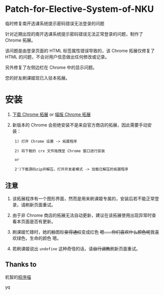 # Patch-for-Elective-System-of-NKU
临时修复南开选课系统提示密码错误无法登录的问题

针对近期出现的南开选课系统提示密码错误无法正常登录的问题，制作了 Chrome 拓展。

该问题是由登录页面的 HTML 标签属性错误导致的，该 Chrome 拓展仅修复了 HTML 的问题，不会对用户信息做出任何修改或记录。

另外修复了左侧边栏在 Chrome 中的显示问题。

您的好友刷课姬现已入驻本拓展。

# 安装
1. [下载 Chrome 拓展](https://github.com/Neon4o4/Patch-for-Elective-System-of-NKU/releases/latest)   or    [喵版 Chrome 拓展](https://github.com/NKUCodingCat/Patch-for-Elective-System-of-NKU/releases/latest)
2. 新版本的 Chrome 会拒绝安装不是来自官方商店的拓展，因此需要手动安装：

        1) 打开 Chrome 设置 -> 拓展程序

        2) 将下载的 crx 文件拖拽至 Chrome 窗口进行安装
        
        or 
        
        2')下载源码zip并解压，打开开发者模式 -> 加载已解压的拓展程序
        
## 注意
1. 该拓展程序有一个图形界面，然而是用来刷课姬专属的，安装后若不能正常登录，请刷新页面重试。

2. 由于非 Chrome 商店的拓展无法自动更新，建议在该拓展使用出现异常时查看本页面是否有更新。

3. 刷课姬忙碌时，她的~~脸~~图标~~变得通红~~变成红色  ~~嗯……你们喜欢什么颜色呢~~我喜欢绿色，生命的颜色 嗯。

4. 若刷课姬说出 `undefine` 这种奇怪的话，请~~自行调教~~刷新页面重试。

## Thanks to
机智的[程序喵](https://github.com/NKUCodingCat)

yq

